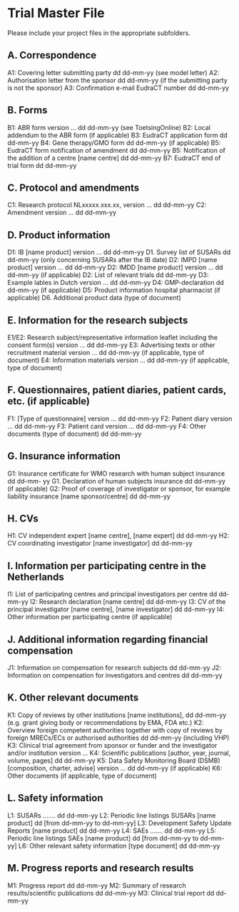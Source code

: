 # Trial Master File
Please include your project files in the appropriate subfolders.

## A. Correspondence
A1: Covering letter submitting party dd dd-mm-yy (see model letter)
A2: Authorisation letter from the sponsor dd dd-mm-yy (if the submitting party is not the sponsor)
A3: Confirmation e-mail EudraCT number dd dd-mm-yy

## B. Forms
B1: ABR form version ... dd dd-mm-yy (see ToetsingOnline)
B2: Local addendum to the ABR form (if applicable)
B3: EudraCT application form dd dd-mm-yy
B4: Gene therapy/GMO form dd dd-mm-yy (if applicable)
B5: EudraCT form notification of amendment dd dd-mm-yy
B5: Notification of the addition of a centre [name centre] dd dd-mm-yy B7: EudraCT end of trial form dd dd-mm-yy

## C. Protocol and amendments
C1: Research protocol NLxxxxx.xxx.xx, version ... dd dd-mm-yy 
C2: Amendment version ... dd dd-mm-yy

## D. Product information
D1: IB [name product] version ... dd dd-mm-yy
D1. Survey list of SUSARs dd dd-mm-yy (only concerning SUSARs after the IB date) 
D2: IMPD [name product] version ... dd dd-mm-yy
D2: IMDD [name product] version ... dd dd-mm-yy (if applicable)
D2: List of relevant trials dd dd-mm-yy
D3: Example lables in Dutch version ... dd dd-mm-yy
D4: GMP-declaration dd dd-mm-yy (if applicable)
D5: Product information hospital pharmacist (if applicable)
D6. Additional product data (type of document)

## E. Information for the research subjects
E1/E2: Research subject/representative information leaflet including the consent form(s) version ... dd dd-mm-yy
E3: Advertising texts or other recruitment material version ... dd dd-mm-yy (if applicable, type of document)
E4: Information materials version ... dd dd-mm-yy (if applicable, type of document)

## F. Questionnaires, patient diaries, patient cards, etc. (if applicable) 
F1: [Type of questionnaire] version ... dd dd-mm-yy
F2: Patient diary version ... dd dd-mm-yy
F3: Patient card version ... dd dd-mm-yy
F4: Other documents (type of document) dd dd-mm-yy

## G. Insurance information
G1: Insurance certificate for WMO research with human subject insurance dd dd-mm- yy
G1. Declaration of human subjects insurance dd dd-mm-yy (if applicable)
G2: Proof of coverage of investigator or sponsor, for example liability insurance [name sponsor/centre] dd dd-mm-yy

## H. CVs
H1: CV independent expert [name centre], [name expert] dd dd-mm-yy 
H2: CV coordinating investigator [name investigator] dd dd-mm-yy

## I. Information per participating centre in the Netherlands
I1: List of participating centres and principal investigators per centre dd dd-mm-yy 
I2: Research declaration [name centre] dd dd-mm-yy
I3: CV of the principal investigator [name centre], [name investigator] dd dd-mm-yy 
I4: Other information per participating centre (if applicable)

## J. Additional information regarding financial compensation
J1: Information on compensation for research subjects dd dd-mm-yy
J2: Information on compensation for investigators and centres dd dd-mm-yy

## K. Other relevant documents
K1: Copy of reviews by other institutions [name institutions], dd dd-mm-yy (e.g. grant giving body or recommendations by EMA, FDA etc.)
K2: Overview foreign competent authorities together with copy of reviews by foreign MRECs/ECs or authorised authorities dd dd-mm-yy (including VHP)
K3: Clinical trial agreement from sponsor or funder and the investigator and/or institution version ...
K4: Scientific publications [author, year, journal, volume, pages] dd dd-mm-yy
K5: Data Safety Monitoring Board (DSMB) [composition, charter, advise] version ... dd dd-mm-yy (if applicable)
K6: Other documents (if applicable, type of document)

## L. Safety information
L1: SUSARs ....... dd dd-mm-yy
L2: Periodic line listings SUSARs [name product] dd [from dd-mm-yy to dd-mm-yy] 
L3: Development Safety Update Reports [name product] dd dd-mm-yy
L4: SAEs ....... dd dd-mm-yy
L5: Periodic line listings SAEs [name product] dd [from dd-mm-yy to dd-mm-yy] 
L6: Other relevant safety information [type document] dd dd-mm-yy

## M. Progress reports and research results
M1: Progress report dd dd-mm-yy
M2: Summary of research results/scientific publications dd dd-mm-yy 
M3: Clinical trial report dd dd-mm-yy